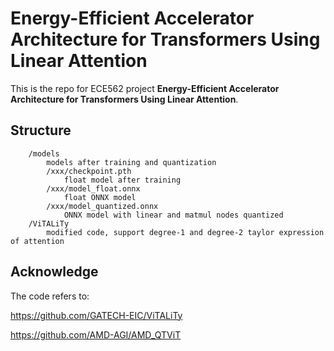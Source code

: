 # Energy-Efficient Accelerator Architecture for Transformers Using Linear Attention

This is the repo for ECE562 project **Energy-Efficient Accelerator Architecture for Transformers Using Linear Attention**.

## Structure

```
    /models
        models after training and quantization
        /xxx/checkpoint.pth
            float model after training
        /xxx/model_float.onnx
            float ONNX model
        /xxx/model_quantized.onnx
            ONNX model with linear and matmul nodes quantized
    /ViTALiTy
        modified code, support degree-1 and degree-2 taylor expression of attention
```


## Acknowledge

The code refers to:

https://github.com/GATECH-EIC/ViTALiTy

https://github.com/AMD-AGI/AMD_QTViT
